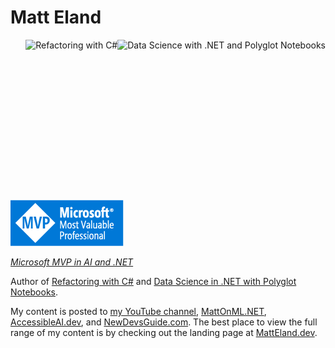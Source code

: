# Matt Eland
<a href="https://www.packtpub.com/en-us/product/data-science-with-net-and-polyglot-notebooks-9781835882962?utm_source=github&utm_medium=repository&utm_campaign="><img src="https://content.packt.com/_/image/original/B22115/cover_image_large.jpg" alt="Data Science with .NET and Polyglot Notebooks" height="256px" align="right"></a>
<a href="https://www.packtpub.com/product/refactoring-with-c/9781835089989?utm_source=github&utm_medium=githubprofile&utm_campaign=9781835089989"><img src="https://content.packt.com/B21324/cover_image_small.jpg" alt="Refactoring with C#" height="256px" align="right"></a>

[![Microsoft MVP Logo](MVP_Badge_Horizontal_Preferred_Blue3005_RGB.png)](https://mvp.microsoft.com/en-us/PublicProfile/5005207?fullName=Matt%20Eland)

*[Microsoft MVP in AI and .NET](https://mvp.microsoft.com/en-us/PublicProfile/5005207?fullName=Matt%20Eland)*

Author of [Refactoring with C#](https://www.packtpub.com/product/refactoring-with-c/9781835089989?utm_source=github&utm_medium=githubprofile&utm_campaign=9781835089989) and [Data Science in .NET with Polyglot Notebooks](https://mattonml.net/books/datascience/).

My content is posted to [my YouTube channel](https://www.youtube.com/c/MattEland), [MattOnML.NET](https://MattOnML.NET), [AccessibleAI.dev](https://AccessibleAI.dev), and [NewDevsGuide.com](https://NewDevsGuide.com). The best place to view the full range of my content is by checking out the landing page at [MattEland.dev](https://MattEland.dev).

<!--[![My GitHub stats](https://github-readme-stats.vercel.app/api?username=IntegerMan&show_icons=true&theme=dark)](https://github.com/anuraghazra/github-readme-stats)-->
